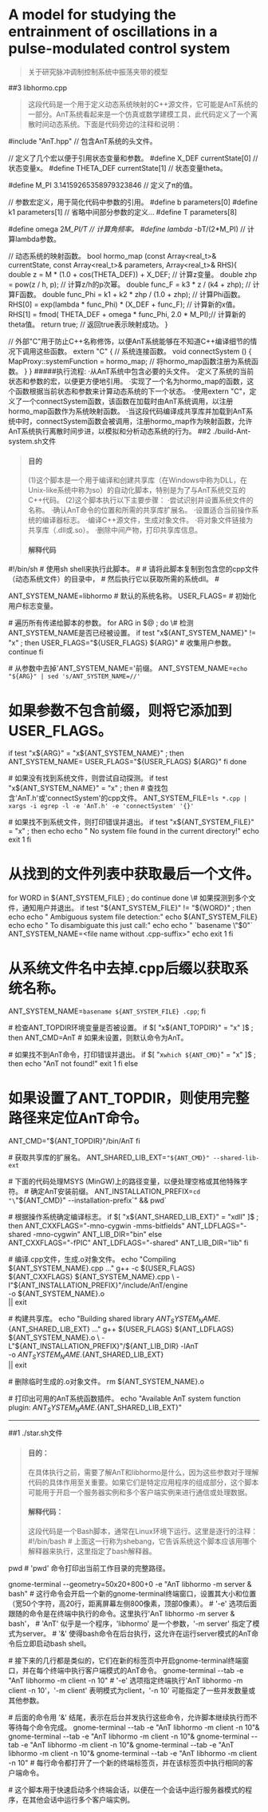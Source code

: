 # A model for studying the entrainment of oscillations in a pulse-modulated control system
> 关于研究脉冲调制控制系统中振荡夹带的模型

##3 libhormo.cpp
> 这段代码是一个用于定义动态系统映射的C++源文件，它可能是AnT系统的一部分。AnT系统看起来是一个仿真或数学建模工具，此代码定义了一个离散时间动态系统。下面是代码旁边的注释和说明：

#include "AnT.hpp"  // 包含AnT系统的头文件。

// 定义了几个宏以便于引用状态变量和参数。
#define X_DEF   currentState[0] // 状态变量x。
#define THETA_DEF   currentState[1] // 状态变量theta。

#define M_PI   3.14159265358979323846 // 定义了π的值。

// 参数宏定义，用于简化代码中参数的引用。
#define b   parameters[0]
#define k1  parameters[1]
// 省略中间部分参数的定义...
#define T   parameters[8]

#define omega   2*M_PI/T  // 计算角频率。
#define lambda   -b*T/(2*M_PI)  // 计算lambda参数。

// 动态系统的映射函数。
bool hormo_map (const Array<real_t>& currentState, const Array<real_t>& parameters, Array<real_t>& RHS){
	double z = M * (1.0 + cos(THETA_DEF)) + X_DEF;  // 计算z变量。
	double zhp = pow(z / h, p); // 计算z/h的p次幂。
	double func_F = k3 * z / (k4 + zhp); // 计算F函数。
	double func_Phi = k1 + k2 * zhp / (1.0 + zhp); // 计算Phi函数。
	RHS[0] = exp(lambda * func_Phi) * (X_DEF + func_F); // 计算新的x值。
	RHS[1] = fmod( THETA_DEF + omega * func_Phi, 2.0 * M_PI);// 计算新的theta值。
	return true; // 返回true表示映射成功。
}

// 外部"C"用于防止C++名称修饰，以便AnT系统能够在不知道C++编译细节的情况下调用这些函数。
extern "C" 
{
	// 系统连接函数。
	void connectSystem ()
	{
		MapProxy::systemFunction = hormo_map; // 将hormo_map函数注册为系统函数。
	}
}
#####执行流程:
·从AnT系统中包含必要的头文件。
·定义了系统的当前状态和参数的宏，以便更方便地引用。
·实现了一个名为hormo_map的函数，这个函数根据当前状态和参数来计算动态系统的下一个状态。
·使用extern "C"，定义了一个connectSystem函数，该函数在加载时由AnT系统调用，以注册hormo_map函数作为系统映射函数。
·当这段代码编译成共享库并加载到AnT系统中时，connectSystem函数会被调用，注册hormo_map作为映射函数，允许AnT系统执行离散时间步进，以模拟和分析动态系统的行为。
##2 ./build-Ant-system.sh文件
> #### 目的
> (1)这个脚本是一个用于编译和创建共享库（在Windows中称为DLL，在Unix-like系统中称为so）的自动化脚本，特别是为了与AnT系统交互的C++代码。
> (2)这个脚本执行以下主要步骤：
·尝试识别并设置系统文件的名称。
·确认AnT命令的位置和所需的共享库扩展名。
·设置适合当前操作系统的编译器标志。
·编译C++源文件，生成对象文件。
·将对象文件链接为共享库（.dll或.so）。
·删除中间产物，打印共享库信息。
> #### 解释代码

\#!/bin/sh
\# 使用sh shell来执行此脚本。
\#
\# 请将此脚本复制到包含您的cpp文件（动态系统文件）的目录中，
\# 然后执行它以获取所需的系统dll。
\#

ANT_SYSTEM_NAME=libhormo  # 默认的系统名称。
USER_FLAGS=                # 初始化用户标志变量。

\# 遍历所有传递给脚本的参数。
for ARG in $@ ; do
  \# 检测ANT_SYSTEM_NAME是否已经被设置。
  if test "x${ANT_SYSTEM_NAME}" != "x" ; then
    USER_FLAGS="${USER_FLAGS} ${ARG}"  # 收集用户参数。
    continue
  fi

  \# 从参数中去掉'ANT_SYSTEM_NAME='前缀。
  ANT_SYSTEM_NAME=`echo "${ARG}" | sed 's/ANT_SYSTEM_NAME=//'`
  # 如果参数不包含前缀，则将它添加到USER_FLAGS。
  if test "x${ARG}" = "x${ANT_SYSTEM_NAME}" ; then
    ANT_SYSTEM_NAME=
    USER_FLAGS="${USER_FLAGS} ${ARG}"
  fi
done

\# 如果没有找到系统文件，则尝试自动探测。
if test "x${ANT_SYSTEM_NAME}" = "x" ; then
  \# 查找包含'AnT.h'或'connectSystem'的cpp文件。
  ANT_SYSTEM_FILE=`ls *.cpp | xargs -i egrep -l -e 'AnT.h' -e 'connectSystem' '{}'`

  \# 如果找不到系统文件，则打印错误并退出。
  if test "x${ANT_SYSTEM_FILE}" = "x" ; then
    echo
    echo " No system file found in the current directory!"
    echo
    exit 1
  fi

  # 从找到的文件列表中获取最后一个文件。
  for WORD in ${ANT_SYSTEM_FILE} ; do
  continue
  done
  \# 如果探测到多个文件，通知用户并退出。
  if test "${ANT_SYSTEM_FILE}" != "${WORD}" ; then
    echo
    echo " Ambiguous system file detection:"
    echo ${ANT_SYSTEM_FILE}
    echo
    echo " To disambiguate this just call:"
    echo
    echo "  `basename \"$0\"` ANT_SYSTEM_NAME=<file name without .cpp-suffix>"
    echo
    exit 1
  fi

  # 从系统文件名中去掉.cpp后缀以获取系统名称。
  ANT_SYSTEM_NAME=`basename ${ANT_SYSTEM_FILE} .cpp`;
fi

\# 检查ANT_TOPDIR环境变量是否被设置。
if $[ "x${ANT_TOPDIR}" = "x" ]$ ; then
  ANT_CMD=AnT  # 如果未设置，则默认命令为AnT。

  \# 如果找不到AnT命令，打印错误并退出。
  if $[ "x`which ${ANT_CMD}`" = "x" ]$ ; then
    echo "AnT not found!"
    exit 1
  fi
else
  # 如果设置了ANT_TOPDIR，则使用完整路径来定位AnT命令。
  ANT_CMD="${ANT_TOPDIR}"/bin/AnT
fi

\# 获取共享库的扩展名。
ANT_SHARED_LIB_EXT=`"${ANT_CMD}" --shared-lib-ext`

\# 下面的代码处理MSYS (MinGW)上的路径变量，以便处理空格或其他特殊字符。
\# 确定AnT安装前缀。
ANT_INSTALLATION_PREFIX=`cd "\`\"${ANT_CMD}\" --installation-prefix\`" && pwd`

\# 根据操作系统确定编译标志。
if $[ "x${ANT_SHARED_LIB_EXT}" = "xdll" ]$ ; then
   ANT_CXXFLAGS="-mno-cygwin -mms-bitfields"
   ANT_LDFLAGS="-shared -mno-cygwin"
   ANT_LIB_DIR="bin"
else \
   ANT_CXXFLAGS="-fPIC"
   ANT_LDFLAGS="-shared"
   ANT_LIB_DIR="lib"
fi

\# 编译.cpp文件，生成.o对象文件。
echo "Compiling ${ANT_SYSTEM_NAME}.cpp ..."
g++ -c ${USER_FLAGS} ${ANT_CXXFLAGS} ${ANT_SYSTEM_NAME}.cpp \
  -I"${ANT_INSTALLATION_PREFIX}"/include/AnT/engine \
  -o ${ANT_SYSTEM_NAME}.o \
|| exit

\# 构建共享库。
echo "Building shared library ${ANT_SYSTEM_NAME}.${ANT_SHARED_LIB_EXT} ..."
g++ ${USER_FLAGS} ${ANT_LDFLAGS} ${ANT_SYSTEM_NAME}.o \
  -L"${ANT_INSTALLATION_PREFIX}"/${ANT_LIB_DIR} -lAnT \
  -o ${ANT_SYSTEM_NAME}.${ANT_SHARED_LIB_EXT} \
|| exit

\# 删除临时生成的.o对象文件。
rm ${ANT_SYSTEM_NAME}.o

\# 打印出可用的AnT系统函数插件。
echo "Available AnT system function plugin: ${ANT_SYSTEM_NAME}.${ANT_SHARED_LIB_EXT}"

---------------------------------------------------------------------------------------------------------
##1 ./star.sh文件
> #### 目的：
> 在具体执行之前，需要了解AnT和libhormo是什么，因为这些参数对于理解代码的具体作用至关重要。如果它们是特定应用程序的组成部分，这个脚本可能用于开启一个服务器实例和多个客户端实例来进行通信或处理数据。
> #### 解释代码：
> 这段代码是一个Bash脚本，通常在Linux环境下运行。这里是逐行的注释：
\#!/bin/bash
\# 上面这一行称为shebang，它告诉系统这个脚本应该用哪个解释器来执行，这里指定了bash解释器。

pwd
\# 'pwd' 命令打印出当前工作目录的完整路径。

gnome-terminal --geometry=50x20+800+0 -e "AnT libhormo -m server & bash"
\# 这行命令会开启一个新的gnome-terminal终端窗口，设置其大小和位置（宽50个字符，高20行，距离屏幕左侧800像素，顶部0像素）。
\# '-e' 选项后面跟随的命令是在终端中执行的命令。这里执行'AnT libhormo -m server & bash'，
\# 'AnT' 似乎是一个程序，'libhormo' 是一个参数，'-m server' 指定了模式为server。
\# '&' 使得bash命令在后台执行，这允许在运行server模式的AnT命令后立即启动bash shell。

\# 接下来的几行都是类似的，它们在新的标签页中开启gnome-terminal终端窗口，并在每个终端中执行客户端模式的AnT命令。
gnome-terminal --tab -e "AnT libhormo -m client -n 10"
\# '-e' 选项指定终端执行'AnT libhormo -m client -n 10'，'-m client' 表明模式为client，'-n 10' 可能指定了一些并发数量或其他参数。

\# 后面的命令用 '&' 结尾，表示在后台并发执行这些命令，允许脚本继续执行而不等待每个命令完成。
gnome-terminal --tab -e "AnT libhormo -m client -n 10"&
gnome-terminal --tab -e "AnT libhormo -m client -n 10"&
gnome-terminal --tab -e "AnT libhormo -m client -n 10"&
gnome-terminal --tab -e "AnT libhormo -m client -n 10"&
gnome-terminal --tab -e "AnT libhormo -m client -n 10"
\# 每行命令都打开了一个新的终端标签页，并在该标签页中执行相同的客户端命令。

\# 这个脚本用于快速启动多个终端会话，以便在一个会话中运行服务器模式的程序，在其他会话中运行多个客户端实例。

